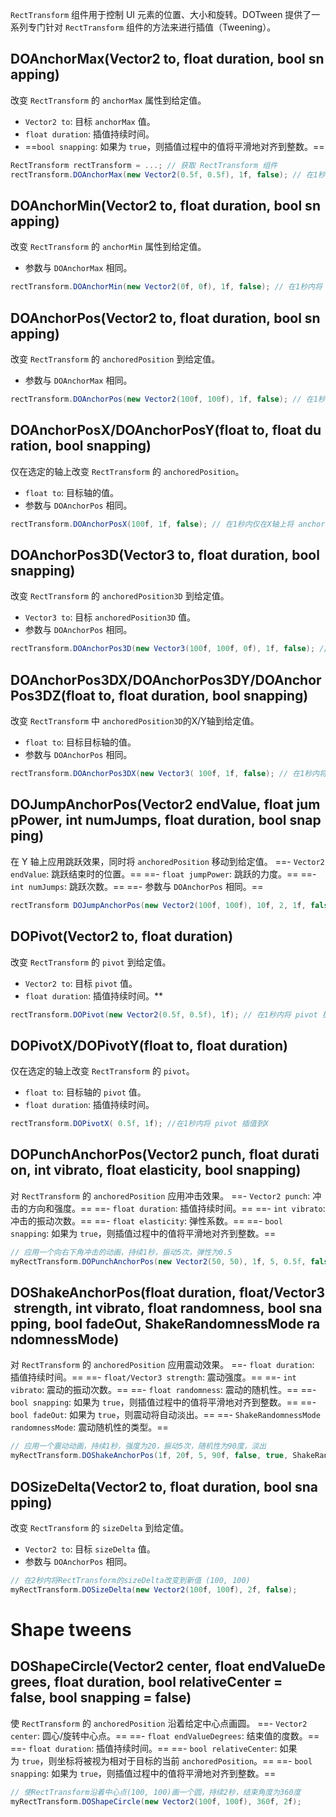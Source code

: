 `RectTransform` 组件用于控制 UI 元素的位置、大小和旋转。DOTween 提供了一系列专门针对 `RectTransform` 组件的方法来进行插值（Tweening）。
## DOAnchorMax(Vector2 to, float duration, bool snapping)
改变 `RectTransform` 的 `anchorMax` 属性到给定值。
- `Vector2 to`: 目标 `anchorMax` 值。
- `float duration`: 插值持续时间。
- ==`bool snapping`: 如果为 `true`，则插值过程中的值将平滑地对齐到整数。==
```cs
RectTransform rectTransform = ...; // 获取 RectTransform 组件
rectTransform.DOAnchorMax(new Vector2(0.5f, 0.5f), 1f, false); // 在1秒内将 anchorMax 插值到 (0.5, 0.5)
```
## DOAnchorMin(Vector2 to, float duration, bool snapping)
改变 `RectTransform` 的 `anchorMin` 属性到给定值。
- 参数与 `DOAnchorMax` 相同。
```cs
rectTransform.DOAnchorMin(new Vector2(0f, 0f), 1f, false); // 在1秒内将 anchorMin 插值到 (0, 0)
```
## DOAnchorPos(Vector2 to, float duration, bool snapping)
改变 `RectTransform` 的 `anchoredPosition` 到给定值。
- 参数与 `DOAnchorMax` 相同。
```cs
rectTransform.DOAnchorPos(new Vector2(100f, 100f), 1f, false); // 在1秒内将 anchoredPosition 插值到 (100, 100)
```
## DOAnchorPosX/DOAnchorPosY(float to, float duration, bool snapping)
仅在选定的轴上改变 `RectTransform` 的 `anchoredPosition`。
- `float to`: 目标轴的值。
- 参数与 `DOAnchorPos` 相同。
```cs
rectTransform.DOAnchorPosX(100f, 1f, false); // 在1秒内仅在X轴上将 anchoredPosition 插值到 100
```

## DOAnchorPos3D(Vector3 to, float duration, bool snapping)
改变 `RectTransform` 的 `anchoredPosition3D` 到给定值。
- `Vector3 to`: 目标 `anchoredPosition3D` 值。
- 参数与 `DOAnchorPos` 相同。
```cs
rectTransform.DOAnchorPos3D(new Vector3(100f, 100f, 0f), 1f, false); // 在1秒内将 anchoredPosition3D 插值到 (100, 100, 0)
```
## DOAnchorPos3DX/DOAnchorPos3DY/DOAnchorPos3DZ(float to, float duration, bool snapping)
改变 `RectTransform` 中 `anchoredPosition3D`的X/Y轴到给定值。
- `float to`: 目标目标轴的值。
- 参数与 `DOAnchorPos` 相同。
```cs
rectTransform.DOAnchorPos3DX(new Vector3( 100f, 1f, false); // 在1秒内将 anchoredPosition3D 插值到 (100, 100, 0)
```
## DOJumpAnchorPos(Vector2 endValue, float jumpPower, int numJumps, float duration, bool snapping)
在 Y 轴上应用跳跃效果，同时将 `anchoredPosition` 移动到给定值。
==- `Vector2 endValue`: 跳跃结束时的位置。==
==- `float jumpPower`: 跳跃的力度。==
==- `int numJumps`: 跳跃次数。==
==- 参数与 `DOAnchorPos` 相同。==
```cs
rectTransform DOJumpAnchorPos(new Vector2(100f, 100f), 10f, 2, 1f, false); // 在1秒内跳跃两次，跳跃力度为10
```

## DOPivot(Vector2 to, float duration)
改变 `RectTransform` 的 `pivot` 到给定值。
- `Vector2 to`: 目标 `pivot` 值。
- `float duration`: 插值持续时间。**
```cs
rectTransform.DOPivot(new Vector2(0.5f, 0.5f), 1f); // 在1秒内将 pivot 插值到 (0.5, 0.5)
```

## DOPivotX/DOPivotY(float to, float duration)
仅在选定的轴上改变 `RectTransform` 的 `pivot`。
- `float to`: 目标轴的 `pivot` 值。
- `float duration`: 插值持续时间。
```cs
rectTransform.DOPivotX( 0.5f, 1f); //在1秒内将 pivot 插值到X
```
## DOPunchAnchorPos(Vector2 punch, float duration, int vibrato, float elasticity, bool snapping)
对 `RectTransform` 的 `anchoredPosition` 应用冲击效果。
==- `Vector2 punch`: 冲击的方向和强度。==
==- `float duration`: 插值持续时间。==
==- `int vibrato`: 冲击的振动次数。==
==- `float elasticity`: 弹性系数。==
==- `bool snapping`: 如果为 `true`，则插值过程中的值将平滑地对齐到整数。==
```cs
// 应用一个向右下角冲击的动画，持续1秒，振动5次，弹性为0.5
myRectTransform.DOPunchAnchorPos(new Vector2(50, 50), 1f, 5, 0.5f, false);
```
## DOShakeAnchorPos(float duration, float/Vector3 strength, int vibrato, float randomness, bool snapping, bool fadeOut, ShakeRandomnessMode randomnessMode)
对 `RectTransform` 的 `anchoredPosition` 应用震动效果。
==- `float duration`: 插值持续时间。==
==- `float/Vector3 strength`: 震动强度。==
==- `int vibrato`: 震动的振动次数。==
==- `float randomness`: 震动的随机性。==
==- `bool snapping`: 如果为 `true`，则插值过程中的值将平滑地对齐到整数。==
==- `bool fadeOut`: 如果为 `true`，则震动将自动淡出。==
==- `ShakeRandomnessMode randomnessMode`: 震动随机性的类型。==
```cs
// 应用一个震动动画，持续1秒，强度为20，振动5次，随机性为90度，淡出
myRectTransform.DOShakeAnchorPos(1f, 20f, 5, 90f, false, true, ShakeRandomnessMode.Full);
```

## DOSizeDelta(Vector2 to, float duration, bool snapping)
改变 `RectTransform` 的 `sizeDelta` 到给定值。
- `Vector2 to`: 目标 `sizeDelta` 值。
- 参数与 `DOAnchorPos` 相同。
```cs
// 在2秒内将RectTransform的sizeDelta改变到新值 (100, 100)
myRectTransform.DOSizeDelta(new Vector2(100f, 100f), 2f, false);
```

# Shape tweens
## DOShapeCircle(Vector2 center, float endValueDegrees, float duration, bool relativeCenter = false, bool snapping = false)
使 `RectTransform` 的 `anchoredPosition` 沿着给定中心点画圆。
==- `Vector2 center`: 圆心/旋转中心点。==
==- `float endValueDegrees`: 结束值的度数。==
==- `float duration`: 插值持续时间。==
==- `bool relativeCenter`: 如果为 `true`，则坐标将被视为相对于目标的当前 `anchoredPosition`。==
==- `bool snapping`: 如果为 `true`，则插值过程中的值将平滑地对齐到整数。==
```cs
// 使RectTransform沿着中心点(100, 100)画一个圆，持续2秒，结束角度为360度
myRectTransform.DOShapeCircle(new Vector2(100f, 100f), 360f, 2f);
```